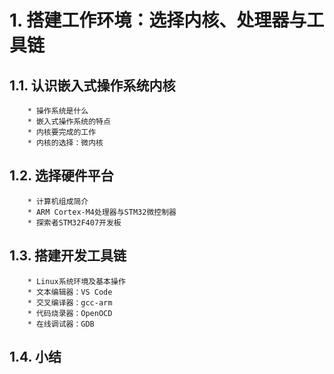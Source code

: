 # 1. 搭建工作环境：选择内核、处理器与工具链

## 1.1. 认识嵌入式操作系统内核
        * 操作系统是什么
        * 嵌入式操作系统的特点
        * 内核要完成的工作
        * 内核的选择：微内核
## 1.2. 选择硬件平台
        * 计算机组成简介
        * ARM Cortex-M4处理器与STM32微控制器
        * 探索者STM32F407开发板
## 1.3. 搭建开发工具链
        * Linux系统环境及基本操作
        * 文本编辑器：VS Code
        * 交叉编译器：gcc-arm
        * 代码烧录器：OpenOCD
        * 在线调试器：GDB
## 1.4. 小结 

